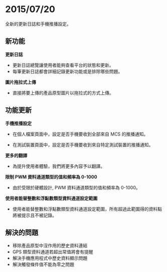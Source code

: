 # 2015/07/20

全新的更新日誌和手機推播設定。

## 新功能
**更新日誌**

* 更新日誌總覽讓使用者能夠查看平台的狀態和更新。
* 每筆更新日誌都會詳細記錄更新功能或是排除哪些問題。

**圖片拖拉式上傳**
* 直接將要上傳的產品原型圖片以拖拉式的方式上傳。


## 功能更新

**手機推播設定**

* 在個人檔案頁面中，設定是否手機要收到全部來自 MCS 的推播通知。

* 在測試裝置頁面中，設定是否手機要收到來自特定測試裝置的推播通知。

**更多的翻譯**
* 為提升使用者體驗，我們將更多內容予以翻譯。

**限制 PWM 資料通道類型的值和頻率為 0-1000**

* 由於受限於硬體設計, PWM 資料通道類型的值和頻率為 0-1000。

**使用者能替整數和浮點數類型資料通道設定範圍**
* 使用者能替整數和浮點數類型資料通道設定範圍，所有超過此範圍得的資料點將被提示且不被記錄。



## 解決的問題
* 移除產品原型中沒作用的歷史資料連結
* GPS 類型資料通道若超出常值將會有提醒
* 解決手機應用程式中歷史資料顯示問題
* 解決觸發條件值不能為零之問題
